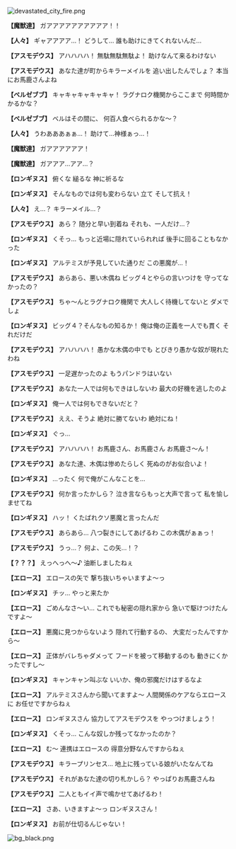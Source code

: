 
![devastated_city_fire.png](../images/backgrounds/devastated_city_fire.png)

**【魔獣達】**
ガアアアアアアアアアア！！

**【人々】**
ギャアアアア…！
どうして…
誰も助けにきてくれないんだ…

**【アスモデウス】**
アハハハハ！
無駄無駄無駄よ！
助けなんて来るわけない

**【アスモデウス】**
あなた達が町からキラーメイルを
追い出したんでしょ？
本当にお馬鹿さんよね

**【ベルゼブブ】**
キャキャキャキャキャ！
ラグナロク機関からここまで
何時間かかるかな？

**【ベルゼブブ】**
ベルはその間に、
何百人食べられるかな～？

**【人々】**
うわあああぁぁ…！
助けて…神様ぁっ…！

**【魔獣達】**
ガアアアアアア！

**【魔獣達】**
ガアアア…アア…？

**【ロンギヌス】**
俯くな
縋るな
神に祈るな

**【ロンギヌス】**
そんなものでは何も変わらない
立て
そして抗え！

**【人々】**
え…？
キラーメイル…？

**【アスモデウス】**
あら？
随分と早い到着ね
それも、一人だけ…？

**【ロンギヌス】**
くそっ…
もっと近場に隠れていられれば
後手に回ることもなかった

**【ロンギヌス】**
アルテミスが予見していた通りだ
この悪魔が…！

**【アスモデウス】**
あらあら、悪い木偶ね
ビッグ４とやらの言いつけを
守ってなかったの？

**【アスモデウス】**
ちゃ～んとラグナロク機関で
大人しく待機してないと
ダメでしょ

**【ロンギヌス】**
ビッグ４？そんなもの知るか！
俺は俺の正義を一人でも貫く
それだけだ

**【アスモデウス】**
アハハハハ！
愚かな木偶の中でも
とびきり愚かな奴が現れたわね

**【アスモデウス】**
一足遅かったのよ
もうパンドラはいない

**【アスモデウス】**
あなた一人では何もできはしないわ
最大の好機を逃したのよ

**【ロンギヌス】**
俺一人では何もできないだと？

**【アスモデウス】**
ええ、そうよ
絶対に勝てないわ
絶対にね！

**【ロンギヌス】**
ぐっ…

**【アスモデウス】**
アハハハハ！
お馬鹿さん、お馬鹿さん
お馬鹿さ～ん！

**【アスモデウス】**
あなた達、木偶は惨めたらしく
死ぬのがお似合いよ！

**【ロンギヌス】**
…ったく
何で俺がこんなことを…

**【アスモデウス】**
何か言ったかしら？
泣き言ならもっと大声で言って
私を愉しませてね

**【ロンギヌス】**
ハッ！
くたばれクソ悪魔と言ったんだ

**【アスモデウス】**
あらあら…
八つ裂きにしてあげるわ
この木偶がぁぁっ！

**【アスモデウス】**
うっ…？
何よ、この矢…！？

**【？？？】**
えっへっへ～♪
油断しましたねぇ

**【エロース】**
エロースの矢で
撃ち抜いちゃいますよ～っ

**【ロンギヌス】**
チッ…
やっと来たか

**【エロース】**
ごめんなさ～い…
これでも秘密の隠れ家から
急いで駆けつけたんですよ～

**【エロース】**
悪魔に見つからないよう
隠れて行動するの、
大変だったんですから～

**【エロース】**
正体がバレちゃダメって
フードを被って移動するのも
動きにくかったですし～

**【ロンギヌス】**
キャンキャン叫ぶな
いいか、俺の邪魔だけはするなよ

**【エロース】**
アルテミスさんから聞いてますよ～
人間関係のケアならエロースに
お任せですからねぇ

**【エロース】**
ロンギヌスさん
協力してアスモデウスを
やっつけましょう！

**【ロンギヌス】**
くそっ…
こんな奴しか残ってなかったのか？

**【エロース】**
む～
連携はエロースの
得意分野なんですからねぇ

**【アスモデウス】**
キラープリンセス…
地上に残っている娘がいたなんてね

**【アスモデウス】**
それがあなた達の切り札かしら？
やっぱりお馬鹿さんね

**【アスモデウス】**
二人ともイイ声で鳴かせてあげるわ！

**【エロース】**
さあ、いきますよ～っ
ロンギヌスさん！

**【ロンギヌス】**
お前が仕切るんじゃない！

![bg_black.png](../images/backgrounds/bg_black.png)

